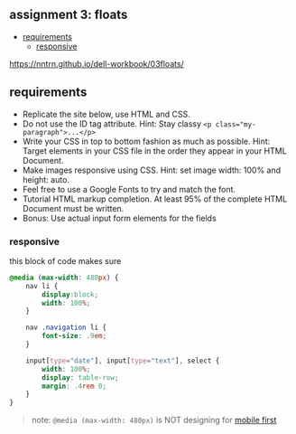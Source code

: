 assignment 3: floats
---

- [requirements](#requirements)
  - [responsive](#responsive)

https://nntrn.github.io/dell-workbook/03floats/

## requirements
* Replicate the site below, use HTML and CSS.
* Do not use the ID tag attribute. Hint: Stay classy `<p class="my-paragraph">...</p>`
* Write your CSS in top to bottom fashion as much as possible. Hint: Target elements in your CSS file in the order they appear in your HTML Document.
* Make images responsive using CSS. Hint: set image width: 100% and height: auto.
* Feel free to use a Google Fonts to try and match the font. 
* Tutorial HTML markup completion. At least 95% of the complete HTML Document must be written.
* Bonus: Use actual input form elements for the fields 

### responsive 

this block of code makes sure 
```css
@media (max-width: 480px) {
    nav li {
        display:block;
        width: 100%;
    }

    nav .navigation li {
        font-size: .9em;
    }

    input[type="date"], input[type="text"], select {
        width: 100%;
        display: table-row;
        margin: .4rem 0;
    }
}

```
> note: `@media (max-width: 480px)` is NOT designing for [mobile first](https://www.w3schools.com/css/css_rwd_mediaqueries.asp)